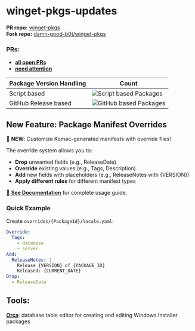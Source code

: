 # winget-pkgs-updates
**PR repo:** [winget-pkgs](https://github.com/microsoft/winget-pkgs.git)  
**Fork repo:** [damn-good-b0t/winget-pkgs](https://github.com/damn-good-b0t/winget-pkgs)

### PRs:
- [**all open PRs**](https://github.com/microsoft/winget-pkgs/pulls/damn-good-b0t)
- [**need attention**](https://github.com/microsoft/winget-pkgs/pulls?q=is%3Aopen+is%3Apr+author%3Adamn-good-b0t+-label%3AAzure-Pipeline-Passed+)

| Package Version Handling| Count|
|----------------------------|---------------------------------------------------------------|
| Script based     | ![Script based Packages](https://img.shields.io/badge/ScriptPackages-25-green) |
| GitHub Release based     | ![GitHub based Packages](https://img.shields.io/badge/GithubPackages-361-blue) |

## New Feature: Package Manifest Overrides

🎉 **NEW**: Customize Komac-generated manifests with override files! 

The override system allows you to:
- **Drop** unwanted fields (e.g., ReleaseDate)
- **Override** existing values (e.g., Tags, Description)
- **Add** new fields with placeholders (e.g., ReleaseNotes with {VERSION})
- **Apply different rules** for different manifest types

[📖 **See Documentation**](docs/PackageManifestOverrides.md) for complete usage guide.

### Quick Example

Create `overrides/{PackageId}/locale.yaml`:
```yaml
Override:
  Tags:
    - database
    - server
Add:
  ReleaseNotes: |
    Release {VERSION} of {PACKAGE_ID}
    Released: {CURRENT_DATE}
Drop:
  - ReleaseDate
```

## Tools:
**[Orca](https://learn.microsoft.com/de-de/windows/win32/msi/orca-exe)**: database table editor for creating and editing Windows Installer packages
